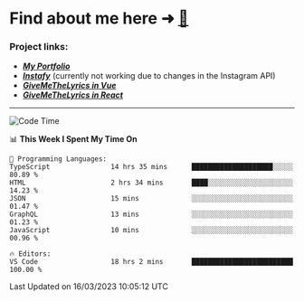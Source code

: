 # Find about me here ➜ [🧑](https://pauabella.dev)

### Project links:
- ***[My Portfolio](https://pauabella.dev)***
- ***[Instafy](https://instafy.me)*** (currently not working due to changes in the Instagram API)
- ***[GiveMeTheLyrics in Vue](https://lyrics.pauabella.dev)***
- ***[GiveMeTheLyrics in React](https://pauabella.dev/GiveMeTheLyrics)***

---
<!--START_SECTION:waka-->
![Code Time](http://img.shields.io/badge/Code%20Time-1%2C995%20hrs%203%20mins-blue)

📊 **This Week I Spent My Time On** 

```text
💬 Programming Languages: 
TypeScript               14 hrs 35 mins      ████████████████████░░░░░   80.89 % 
HTML                     2 hrs 34 mins       ████░░░░░░░░░░░░░░░░░░░░░   14.23 % 
JSON                     15 mins             ░░░░░░░░░░░░░░░░░░░░░░░░░   01.47 % 
GraphQL                  13 mins             ░░░░░░░░░░░░░░░░░░░░░░░░░   01.23 % 
JavaScript               10 mins             ░░░░░░░░░░░░░░░░░░░░░░░░░   00.96 % 

🔥 Editors: 
VS Code                  18 hrs 2 mins       █████████████████████████   100.00 % 
```


 Last Updated on 16/03/2023 10:05:12 UTC
<!--END_SECTION:waka-->
